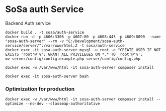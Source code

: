 # SoSa auth Service

Backend Auth service

```
docker build . -t sosa/auth-service
docker run -d -p 4606:3306 -p 4607:80 -p 4608:443 -p 4609:8090 --name "sosa-auth-server" --rm -v "E:/Development/sosa-auth-service/server/":/var/www/html:Z -t sosa/auth-service
docker exec -it sosa-auth-server mysql -u root -e "CREATE USER IF NOT EXISTS 'root'@'%'; GRANT ALL PRIVILEGES ON *.* TO 'root'@'%';
mv server/config/config.example.php server/config/config.php

docker exec -w /var/www/html -it sosa-auth-server composer install

docker exec -it sosa-auth-server bash

```

### Optimization for production
`docker exec -w /var/www/html -it sosa-auth-server composer install --optimize --no-dev --classmap-authoritative`



